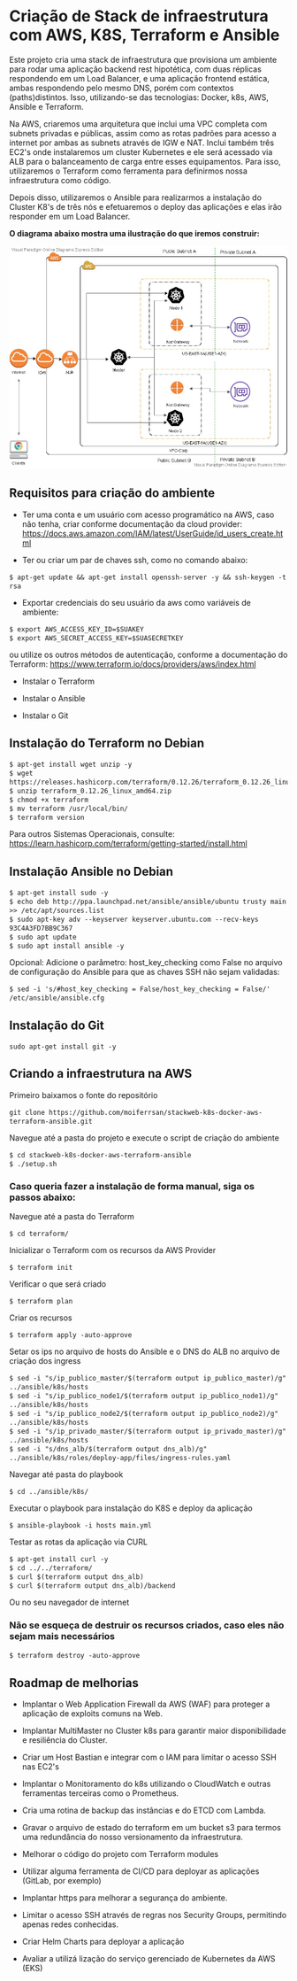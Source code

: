 # Criação de Stack de infraestrutura com AWS, K8S, Terraform e Ansible  
Este projeto cria uma stack de infraestrutura que provisiona um ambiente para rodar uma aplicação backend rest hipotética, com duas réplicas respondendo em um Load Balancer, e uma aplicação frontend estática, ambas respondendo pelo mesmo DNS, porém com contextos (paths)distintos.  Isso, utilizando-se das tecnologias: Docker, k8s, AWS, Ansible e Terraform.

Na AWS, criaremos uma arquitetura que inclui uma VPC completa com subnets privadas e públicas, assim como as rotas padrões para acesso a internet por ambas as subnets através de IGW e NAT. Inclui também três EC2's onde instalaremos um cluster Kubernetes e ele será acessado via ALB para o balanceamento de carga entre esses equipamentos. Para isso, utilizaremos o Terraform como ferramenta para definirmos nossa infraestrutura como código.

Depois disso, utilizaremos o Ansible para realizarmos a instalação do Cluster K8's de três nós e efetuaremos o deploy das aplicações e elas irão responder em um Load Balancer.

**O diagrama abaixo mostra uma ilustração do que iremos construir:**

![Arquitetura do projeto](AWS-Corp.jpg)

## Requisitos para criação do ambiente ##

* Ter uma conta e um usuário com acesso programático na AWS, caso não tenha, criar conforme documentação da cloud provider:
https://docs.aws.amazon.com/IAM/latest/UserGuide/id_users_create.html

* Ter ou criar um par de chaves ssh, como no comando abaixo:
```
$ apt-get update && apt-get install openssh-server -y && ssh-keygen -t rsa
```

* Exportar credenciais do seu usuário da aws como variáveis de ambiente:

```
$ export AWS_ACCESS_KEY_ID=$SUAKEY
$ export AWS_SECRET_ACCESS_KEY=$SUASECRETKEY
```
ou utilize os outros métodos de autenticação, conforme a documentação do Terraform:
https://www.terraform.io/docs/providers/aws/index.html

* Instalar o Terraform

* Instalar o Ansible

* Instalar o Git

## Instalação do Terraform no Debian ##

```
$ apt-get install wget unzip -y
$ wget https://releases.hashicorp.com/terraform/0.12.26/terraform_0.12.26_linux_amd64.zip
$ unzip terraform_0.12.26_linux_amd64.zip
$ chmod +x terraform
$ mv terraform /usr/local/bin/
$ terraform version
```

Para outros Sistemas Operacionais, consulte: https://learn.hashicorp.com/terraform/getting-started/install.html

## Instalação Ansible no Debian ##

```
$ apt-get install sudo -y
$ echo deb http://ppa.launchpad.net/ansible/ansible/ubuntu trusty main >> /etc/apt/sources.list
$ sudo apt-key adv --keyserver keyserver.ubuntu.com --recv-keys 93C4A3FD7BB9C367
$ sudo apt update
$ sudo apt install ansible -y
```
Opcional: Adicione o parâmetro: host_key_checking como False no arquivo de configuração do Ansible para que as chaves SSH não sejam validadas:
```
$ sed -i 's/#host_key_checking = False/host_key_checking = False/' /etc/ansible/ansible.cfg
```

## Instalação do Git ##
```
sudo apt-get install git -y
```
## Criando a infraestrutura na AWS ##

Primeiro baixamos o fonte do repositório
```
git clone https://github.com/moiferrsan/stackweb-k8s-docker-aws-terraform-ansible.git
```
Navegue até a pasta do projeto e execute o script de criação do ambiente

```
$ cd stackweb-k8s-docker-aws-terraform-ansible
$ ./setup.sh
```
### Caso queria fazer a instalação de forma manual, siga os passos abaixo: ###

Navegue até a pasta do Terraform
```
$ cd terraform/
```
Inicializar o Terraform com os recursos da AWS Provider
```
$ terraform init
```
Verificar o que será criado
```
$ terraform plan
```
Criar os recursos
```
$ terraform apply -auto-approve
```
Setar os ips no arquivo de hosts do Ansible e o DNS do ALB no arquivo de criação dos ingress
```
$ sed -i "s/ip_publico_master/$(terraform output ip_publico_master)/g" ../ansible/k8s/hosts
$ sed -i "s/ip_publico_node1/$(terraform output ip_publico_node1)/g" ../ansible/k8s/hosts
$ sed -i "s/ip_publico_node2/$(terraform output ip_publico_node2)/g" ../ansible/k8s/hosts
$ sed -i "s/ip_privado_master/$(terraform output ip_privado_master)/g" ../ansible/k8s/hosts
$ sed -i "s/dns_alb/$(terraform output dns_alb)/g" ../ansible/k8s/roles/deploy-app/files/ingress-rules.yaml
```
Navegar até pasta do playbook

```
$ cd ../ansible/k8s/
```
Executar o playbook para instalação do K8S e deploy da aplicação

```
$ ansible-playbook -i hosts main.yml
```
Testar as rotas da aplicação via CURL

```
$ apt-get install curl -y
$ cd ../../terraform/
$ curl $(terraform output dns_alb)
$ curl $(terraform output dns_alb)/backend
``` 
Ou no seu navegador de internet

### Não se esqueça de destruir os recursos criados, caso eles não sejam mais necessários ###
```
$ terraform destroy -auto-approve
```  

## Roadmap de melhorias ##
 
* Implantar o Web Application Firewall da AWS (WAF) para proteger a aplicação de exploits comuns na Web.

* Implantar MultiMaster no Cluster k8s para garantir maior disponibilidade e resiliência do Cluster.

* Criar um Host Bastian e integrar com o IAM para limitar o acesso SSH nas EC2's

* Implantar o Monitoramento do k8s utilizando o CloudWatch e outras ferramentas terceiras como o Prometheus.

* Cria uma rotina de backup das instâncias e do ETCD com Lambda.

* Gravar o arquivo de estado do terraform em um bucket s3 para termos uma redundância do nosso versionamento da infraestrutura.

* Melhorar o código do projeto com Terraform modules

* Utilizar alguma ferramenta de CI/CD para deployar as aplicações (GitLab, por exemplo)

* Implantar https para melhorar a segurança do ambiente.

* Limitar o acesso SSH através de regras nos Security Groups, permitindo apenas redes conhecidas.

* Criar Helm Charts para deployar a aplicação

* Avaliar a utilizá lização do serviço gerenciado de Kubernetes da AWS (EKS)

